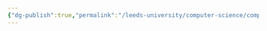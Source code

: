 ```yaml
---
{"dg-publish":true,"permalink":"/leeds-university/computer-science/compulsory-modules/professional-computing/ethics/5-hacking-and-property/"}
---
```


